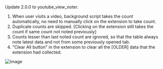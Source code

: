 Update 2.0.0 to youtube_view_noter.

1. When user visits a video, background script takes the count automatically, no need to manually click on the extension to take count.
2. Duplicate counts are skipped. [Clicking on the extension still takes the count if same count not noted previously]
3. Counts lesser than last noted count are ignored, so that the table always note latest data and not from some previously opened tab.
4. "Clear All button" in the extension to clear all the [OLDER] data that the extension had collected.

![image](https://user-images.githubusercontent.com/20777854/152982157-b42f893e-c536-4547-96ba-15e19c57e4f7.png)
